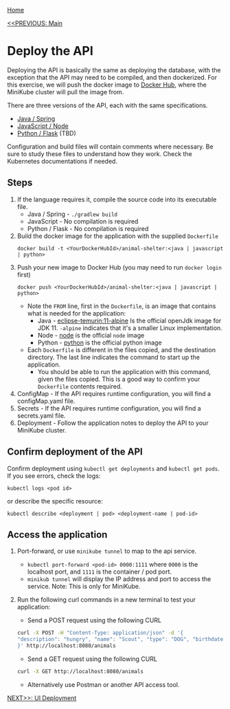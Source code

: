 [Home](README.md)

[<<PREVIOUS: Main](095-EX1-DB-Deployment.md) 

# Deploy the API 

Deploying the API is basically the same as deploying the database, with the exception that the API may need to be compiled, and then dockerized.  For this exercise, we will push the docker image to [Docker Hub](https://hub.docker.com), where the MiniKube cluster will pull the image from.

There are three versions of the API, each with the same specifications.  
- [Java / Spring](APIs/animal-shelter-java-spring/README.md)
- [JavaScript / Node](APIs/animal-shelter-js-node/README.md) 
- [Python / Flask](APIs/animal-shelter-python-flask/README.md) (TBD) 

Configuration and build files will contain comments where necessary.  Be sure to study these files to understand how they work.  Check the Kubernetes documentations if needed.

## Steps

1. If the language requires it, compile the source code into its executable file. 
    - Java / Spring - `./gradlew build`
    - JavaScript - No compilation is required
    - Python / Flask - No compilation is required
1. Build the docker image for the application with the supplied `Dockerfile` 
    ```
    docker build -t <YourDockerHubId>/animal-shelter:<java | javascript | python>
    ```
1. Push your new image to Docker Hub (you may need to run `docker login` first)
    ```
    docker push <YourDockerHubId>/animal-shelter:<java | javascript | python>
    ```
    - Note the `FROM` line, first in the `Dockerfile`, is an image that contains what is needed for the application:
        - Java - [eclipse-temurin:11-alpine](https://hub.docker.com/_/eclipse-temurin) Is the official openJdk image for JDK 11.  `-alpine` indicates that it's a smaller Linux implementation.
        - Node - [node](https://hub.docker.com/_/node) is the official `node` image 
        - Python - [python](https://hub.docker.com/_/python) is the official python image 
    - Each `Dockerfile` is different in the files copied, and the destination directory.  The last line indicates the command to start up the application.  
        - You should be able to run the application with this command, given the files copied. This is a good way to confirm your `Dockerfile` contents required.
1. ConfigMap - If the API requires runtime configuration, you will find a configMap.yaml file.
1. Secrets - If the API requires runtime configuration, you will find a secrets.yaml file.
1. Deployment - Follow the application notes to deploy the API to your MiniKube cluster.

## Confirm deployment of the API 
Confirm deployment using `kubectl get deployments` and `kubectl get pods`.  If you see errors, check the logs: 
```
kubectl logs <pod id>
```
or describe the specific resource:
```
kubectl describe <deployment | pod> <deployment-name | pod-id>
```

## Access the application 

1. Port-forward, or use `minikube tunnel` to map to the api service.  
    - `kubectl port-forward <pod-id> 0000:1111` where `0000` is the localhost port, and `1111` is the container / pod port.
    - `minikub tunnel` will display the IP address and port to access the service. Note: This is only for MiniKube.
1. Run the following curl commands in a new terminal to test your application:

    - Send a POST request using the following CURL
    ```bash
    curl -X POST -H "Content-Type: application/json" -d '{
    "description": "hungry", "name": "Scout", "type": "DOG", "birthdate": "2022-9-22"
    }' http://localhost:8080/animals
    ```
    - Send a GET request using the following CURL
    ```bash
    curl -X GET http://localhost:8080/animals
    ```
    - Alternatively use Postman or another API access tool.

[NEXT>>: UI Deployment](097-EX3-UI-Deployment.md)
